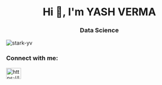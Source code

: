 <h1 align="center">Hi 👋, I'm YASH VERMA</h1>
<h3 align="center">Data Science</h3>

<p align="left"> <img src="https://komarev.com/ghpvc/?username=stark-yv&label=Profile%20views&color=0e75b6&style=flat" alt="stark-yv" /> </p>

<h3 align="left">Connect with me:</h3>
<p align="left">
<a href="https://linkedin.com/in/https://linkedin.com/in/yash0405" target="blank"><img align="center" src="https://cdn.jsdelivr.net/npm/simple-icons@3.0.1/icons/linkedin.svg" alt="https://linkedin.com/in/yash0405" height="30" width="40" /></a>
</p>
